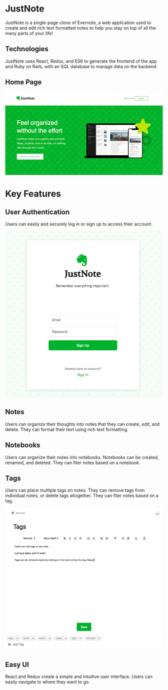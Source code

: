 # JustNote

JustNote is a single-page clone of Evernote, a web application used to create and edit rich text formatted notes to help you stay on top of all the many parts of your life!

## Technologies
JustNote uses React, Redux, and ES6 to generate the frontend of the app and Ruby on Rails, with an SQL database to manage data on the backend.

## Home Page
![homePage](app/assets/images/home_page.png)

# Key Features

## User Authentication

Users can easily and securely log in or sign up to access their account.

![auth](app/assets/images/sign_up.png)

## Notes

Users can organize their thoughts into notes that they can create, edit, and delete. They can format their text using rich text formatting.

## Notebooks

Users can organize their notes into notebooks. Notebooks can be created, renamed, and deleted. They can fiter notes based on a notebook.


## Tags

Users can place multiple tags on notes. They can remove tags from individual notes, or delete tags altogether. They can fiter notes based on a tag.

![tags](app/assets/images/tags.png)

## Easy UI

React and Redux create a simple and intuitive user interface. Users can easily navigate to where they want to go.



